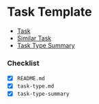 # Task Template

- [Task](./task.md)
- [Similar Task](./similar-task.md)
- [Task Type Summary](./task-type-summary.md)

### Checklist

- [x] `README.md`
- [x] `task-type.md`
- [x] `task-type-summary`
